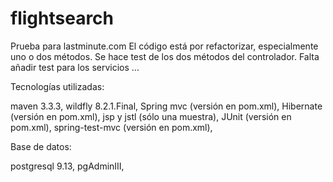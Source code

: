 # flightsearch

Prueba para lastminute.com
El código está por refactorizar, especialmente uno o dos métodos. Se hace test de los dos métodos del controlador. 
Falta añadir test para los servicios ... 


Tecnologías utilizadas:

maven 3.3.3,
wildfly 8.2.1.Final,
Spring mvc (versión en pom.xml),
Hibernate (versión en pom.xml),
jsp y jstl (sólo una muestra),
JUnit (versión en pom.xml),
spring-test-mvc (versión en pom.xml),

Base de datos:

postgresql 9.13,
pgAdminIII,
